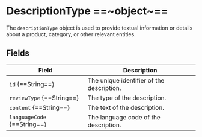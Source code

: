 # DescriptionType ==~object~==

The `descriptionType` object is used to provide textual information or details about a product, category, or other relevant entities.

## Fields

| Field                     	| Description                               	|
|---------------------------	|-------------------------------------------	|
| `id` {==String==}           	| The unique identifier of the description. 	|
| `reviewType` {==String==}   	| The type of the description.              	|
| `content` {==String==}      	|  The text of the description.             	|
| `languageCode` {==String==} 	|  The language code of the description.    	|